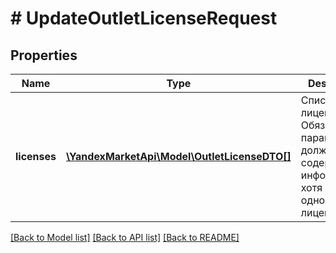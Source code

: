 # # UpdateOutletLicenseRequest

## Properties

Name | Type | Description | Notes
------------ | ------------- | ------------- | -------------
**licenses** | [**\YandexMarketApi\Model\OutletLicenseDTO[]**](OutletLicenseDTO.md) | Список лицензий. Обязательный параметр, должен содержать информацию хотя бы об одной лицензии. |

[[Back to Model list]](../../README.md#models) [[Back to API list]](../../README.md#endpoints) [[Back to README]](../../README.md)
